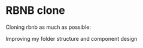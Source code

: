 # RBNB clone

Cloning rbnb as much as possible:

Improving my folder structure and component design
